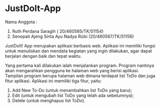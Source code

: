 # JustDoIt-App

Nama Anggota :
1. Ruth Perdana Saragih ( 20/460565/TK/51154)
2. Senopati Ajeng Sinta Ayu Nadya Rizki (20/460567/TK/51156)

JustDoIt! App merupakan aplikasi berbasis web. Aplikasi ini memiliki fungsi untuk menuliskan dan mendata kegiatan yang ingin dilakukan, agar dapat berjalan dengan baik dan tepat waktu.

Yang pertama kali dilakukan ialah menjalankan program. Program nantinya akan mengarahkan pengguna ke halaman web yang berisi aplikasi.
Tampilan program berupa halaman web dimana terdapat list ToDo dan juga fitur aplikasi.
Aplikasi ini memiliki tiga fitur, yaitu:
1. Add New To-Do (untuk menambahkan list ToDo yang baru);
2. Edit (untuk mengubah list ToDo yang telah ada sebelumnya);
3. Delete (untuk menghapus list ToDo).
